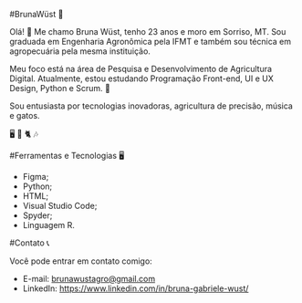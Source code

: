 #BrunaWüst :rocket:

Olá! :wave:
Me chamo Bruna Wüst, tenho 23 anos e moro em Sorriso, MT. Sou graduada em Engenharia Agronômica pela IFMT e também sou técnica em agropecuária pela mesma instituição.

Meu foco está na área de Pesquisa e Desenvolvimento de Agricultura Digital. Atualmente, estou estudando Programação Front-end, UI e UX Design, Python e Scrum. 	:seedling:

Sou entusiasta por tecnologias inovadoras, agricultura de precisão, música e gatos. 

:desktop_computer: :tractor: :cat2: :notes:

#Ferramentas e Tecnologias :desktop_computer:
- Figma;
- Python;
- HTML;
- Visual Studio Code;
- Spyder;
- Linguagem R.

#Contato :telephone_receiver:

Você pode entrar em contato comigo:

- E-mail: brunawustagro@gmail.com
- LinkedIn: https://www.linkedin.com/in/bruna-gabriele-wust/
